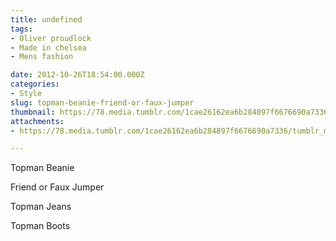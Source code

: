 ```yaml
---
title: undefined
tags:
- Oliver proudlock
- Made in chelsea
- Mens fashion

date: 2012-10-26T18:54:00.000Z
categories:
- Style
slug: topman-beanie-friend-or-faux-jumper
thumbnail: https://78.media.tumblr.com/1cae26162ea6b284897f6676690a7336/tumblr_mcikj8oXtk1rhrm24o1_r1_1280.jpg
attachments:
- https://78.media.tumblr.com/1cae26162ea6b284897f6676690a7336/tumblr_mcikj8oXtk1rhrm24o1_r1_1280.jpg

---
```


Topman Beanie  

  Friend or Faux Jumper 

  Topman Jeans  

  Topman Boots
